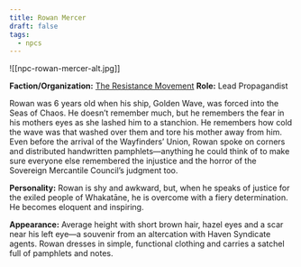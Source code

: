 ```yaml
---
title: Rowan Mercer
draft: false
tags:
  - npcs
---
```

![[npc-rowan-mercer-alt.jpg]]

**Faction/Organization:** [The Resistance Movement](the-resistance-movement.md)
**Role:** Lead Propagandist

Rowan was 6 years old when his ship, Golden Wave, was forced into the Seas of Chaos. He doesn’t remember much, but he remembers the fear in his mothers eyes as she lashed him to a stanchion. He remembers how cold the wave was that washed over them and tore his mother away from him. Even before the arrival of the Wayfinders’ Union, Rowan spoke on corners and distributed handwritten pamphlets—anything he could think of to make sure everyone else remembered the injustice and the horror of the Sovereign Mercantile Council’s judgment too.

**Personality:** Rowan is shy and awkward, but, when he speaks of justice for the exiled people of Whakatāne, he is overcome with a fiery determination. He becomes eloquent and inspiring.

**Appearance:** Average height with short brown hair, hazel eyes and a scar near his left eye—a souvenir from an altercation with Haven Syndicate agents. Rowan dresses in simple, functional clothing and carries a satchel full of pamphlets and notes.
